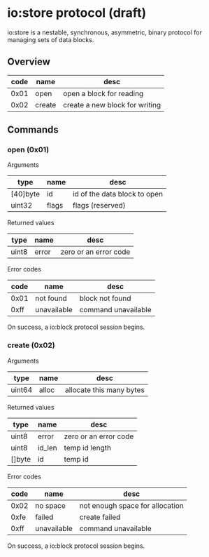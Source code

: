 # io:store protocol (draft)

io:store is a nestable, synchronous, asymmetric, binary protocol for managing sets of data blocks.

## Overview

| code | name   | desc                           |
|------|--------|--------------------------------|
| 0x01 | open   | open a block for reading       |
| 0x02 | create | create a new block for writing |

## Commands

### open (0x01)

Arguments

| type     | name  | desc                         |
|----------|-------|------------------------------|
| [40]byte | id    | id of the data block to open |
| uint32   | flags | flags (reserved)             |

Returned values

| type   | name     | desc                  |
|--------|----------|-----------------------|
| uint8  | error    | zero or an error code |

Error codes

| code | name        | desc                |
|------|-------------|---------------------|
| 0x01 | not found   | block not found     |
| 0xff | unavailable | command unavailable |

On success, a io:block protocol session begins.

### create (0x02)

Arguments

| type     | name  | desc                         |
|----------|-------|------------------------------|
| uint64   | alloc | allocate this many bytes     |

Returned values

| type   | name   | desc                  |
|--------|--------|-----------------------|
| uint8  | error  | zero or an error code |
| uint8  | id_len | temp id length        |
| []byte | id     | temp id               |

Error codes

| code | name        | desc                            |
|------|-------------|---------------------------------|
| 0x02 | no space    | not enough space for allocation |
| 0xfe | failed      | create failed                   |
| 0xff | unavailable | command unavailable             |

On success, a io:block protocol session begins.
